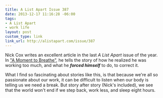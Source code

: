 ```yaml
---
title: A List Apart Issue 387
date: 2013-12-17 11:16:28 -06:00
tags:
- A List Apart
- work life
layout: post
custom_type: link
link_url: http://alistapart.com/issue/387
---
```


Nick Cox writes an excellent article in the last *A List Apart* issue of the year. In ["A Moment to Breathe"](http://alistapart.com/article/a-moment-to-breathe), he tells the story of how he realized he was working too much, and what he ***forced himself*** to do, to correct it.

What I find so fascinating about stories like this, is that because we're all so passionate about our work, it can be difficult to listen when our body is telling us we need a break. But story after story (Nick's included), we see that the world won't end if we step back, work less, and sleep eight hours.
